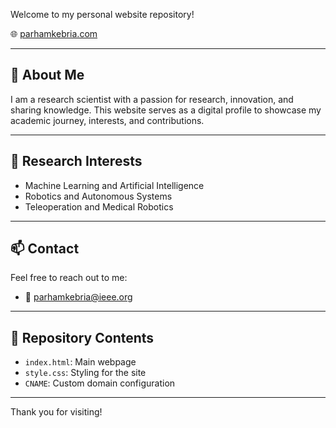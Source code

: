 
Welcome to my personal website repository!

🌐 <a href="https://parhamkebria.com" target="_blank">parhamkebria.com</a>

---

## 🧠 About Me
I am a research scientist with a passion for research, innovation, and sharing knowledge. This website serves as a digital profile to showcase my academic journey, interests, and contributions.

---

## 🔬 Research Interests
- Machine Learning and Artificial Intelligence
- Robotics and Autonomous Systems
- Teleoperation and Medical Robotics

---

## 📫 Contact
Feel free to reach out to me:
- 📧 parhamkebria@ieee.org


---

## 📁 Repository Contents
- `index.html`: Main webpage
- `style.css`: Styling for the site
- `CNAME`: Custom domain configuration

---

Thank you for visiting!
